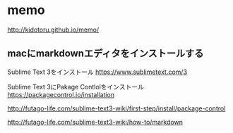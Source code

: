 # memo

http://kidotoru.github.io/memo/


## macにmarkdownエディタをインストールする

Sublime Text 3をインストール
https://www.sublimetext.com/3

Sublime Text 3にPakage Contlolをインストール
https://packagecontrol.io/installation

http://futago-life.com/sublime-text3-wiki/first-step/install/package-control

http://futago-life.com/sublime-text3-wiki/how-to/markdown

